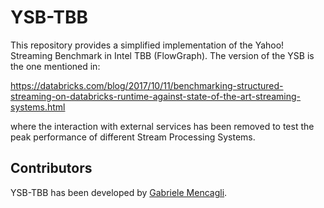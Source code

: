 # YSB-TBB
This repository provides a simplified implementation of the Yahoo! Streaming Benchmark in Intel TBB (FlowGraph). The version of the YSB is the one mentioned in:

https://databricks.com/blog/2017/10/11/benchmarking-structured-streaming-on-databricks-runtime-against-state-of-the-art-streaming-systems.html

where the interaction with external services has been removed to test the peak performance of different Stream Processing Systems.

## Contributors
YSB-TBB has been developed by [Gabriele Mencagli](mailto:gabriele.mencagli@di.unipi.it).
